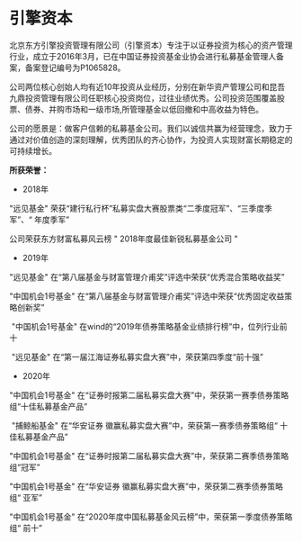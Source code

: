 # 引擎资本

北京东方引擎投资管理有限公司（引擎资本）专注于以证券投资为核心的资产管理行业，成立于2016年3月，已在中国证券投资基金业协会进行私募基金管理人备案，备案登记编号为P1065828。

公司两位核心创始人均有近10年投资从业经历，分别在新华资产管理公司和昆吾九鼎投资管理有限公司任职核心投资岗位，过往业绩优秀。公司投资范围覆盖股票、债券、并购市场和一级市场,所管理基金以低回撤和中高收益为特色。

公司的愿景是：做客户信赖的私募基金公司。我们以诚信共赢为经营理念，致力于通过对价值创造的深刻理解，优秀团队的齐心协作，为投资人实现财富长期稳定的可持续增长。

**所获荣誉：**

- 2018年  

"远见基金" 荣获“建行私行杯”私募实盘大赛股票类“二季度冠军”、“三季度季军”、“ 年度季军”

 公司荣获东方财富私募风云榜 " 2018年度最佳新锐私募基金公司 "

- 2019年    

 "远见基金"  在“第八届基金与财富管理介甫奖”评选中荣获“优秀混合策略收益奖”    

"中国机会1号基金" 在“第八届基金与财富管理介甫奖”评选中荣获“优秀固定收益策略创新奖”

​    "中国机会1号基金" 在wind的“2019年债券策略基金业绩排行榜”中，位列行业前十

​    "远见基金" 在“第一届江海证券私募实盘大赛”中，荣获第四季度“前十强”

- 2020年   

"中国机会1号基金" 在“证券时报第二届私募实盘大赛”中，荣获第一赛季债券策略组“十佳私募基金产品”

​    "捕鲸船基金" 在“华安证券 徽赢私募实盘大赛”中，荣获第一赛季债券策略组“ 十佳私募基金产品”

   "中国机会1号基金" 在“证券时报第二届私募实盘大赛”中，荣获第二赛季债券策略组“冠军”   

 "中国机会1号基金" 在“华安证券 徽赢私募实盘大赛”中，荣获第二赛季债券策略组“ 亚军”   

 "中国机会1号基金" 在“2020年度中国私募基金风云榜”中，荣获第一季度债券策略组“ 前十”
